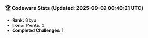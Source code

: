 ### 🏆 Codewars Stats (Updated: 2025-09-09 00:40:21 UTC)

- **Rank:** 8 kyu
- **Honor Points:** 3
- **Completed Challenges:** 1
